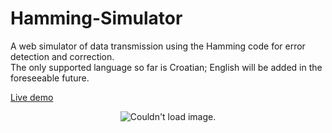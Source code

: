 # Hamming-Simulator
A web simulator of data transmission using the Hamming code for error detection and correction. <br>
The only supported language so far is Croatian; English will be added in the foreseeable future.

[Live demo](https://ferko.fer.hr/diglog-demo/hammingov-kod/hamming/index.html)

<p align="center">
  <img src="https://i.imgur.com/WC30Bpo.png" alt="Couldn't load image."/>
</p>
